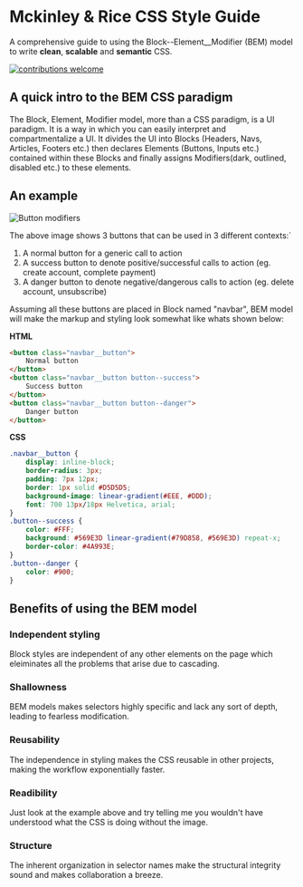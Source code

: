 # Mckinley & Rice CSS Style Guide

A comprehensive guide to using the Block--Element__Modifier (BEM) model to write __clean__, __scalable__ and __semantic__ CSS.

[![contributions welcome](https://img.shields.io/badge/contributions-welcome-brightgreen.svg?style=flat)](https://github.com/dwyl/esta/issues)

## A quick intro to the BEM CSS paradigm 

The Block, Element, Modifier model, more than a CSS paradigm, is a UI paradigm. It is a way in which you can easily interpret and compartmentalize a UI. 
It divides the UI into Blocks (Headers, Navs, Articles, Footers etc.) then declares Elements (Buttons, Inputs etc.) contained within these Blocks and finally
assigns Modifiers(dark, outlined, disabled etc.) to these elements.

## An example 

![Button modifiers](http://getbem.com/assets/github_buttons.jpg "Button modifiers")

The above image shows 3 buttons that can be used in 3 different contexts:`

1. A normal button for a generic call to action
2. A success button to denote positive/successful calls to action (eg. create account, complete payment)
3. A danger button to denote negative/dangerous calls to action (eg. delete account, unsubscribe)

Assuming all these buttons are placed in Block named "navbar", BEM model will make the markup and styling look somewhat like whats shown below:

__HTML__
```html
<button class="navbar__button">
	Normal button
</button>
<button class="navbar__button button--success">
	Success button
</button>
<button class="navbar__button button--danger">
	Danger button
</button>
```

__CSS__
```css
.navbar__button {
	display: inline-block;
	border-radius: 3px;
	padding: 7px 12px;
	border: 1px solid #D5D5D5;
	background-image: linear-gradient(#EEE, #DDD);
	font: 700 13px/18px Helvetica, arial;
}
.button--success {
	color: #FFF;
	background: #569E3D linear-gradient(#79D858, #569E3D) repeat-x;
	border-color: #4A993E;
}
.button--danger {
	color: #900;
}
```

## Benefits of using the BEM model

### Independent styling

Block styles are independent of any other elements on the page which eleiminates all the problems that arise due to cascading.

### Shallowness

BEM models makes selectors highly specific and lack any sort of depth, leading to fearless modification.

### Reusability 

The independence in styling makes the CSS reusable in other projects, making the workflow exponentially faster.

### Readibility 

Just look at the example above and try telling me you wouldn't have understood what the CSS is doing without the image.

### Structure

The inherent organization in selector names make the structural integrity sound and makes collaboration a breeze.

